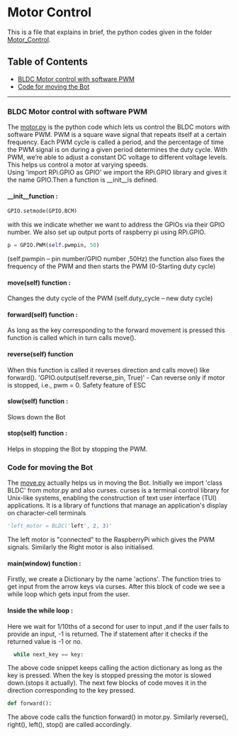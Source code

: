 # Motor Control
This is a file that explains in brief, the python codes given in the folder [Motor_Control](https://github.com/Gopika-Anitha-Gopan/Triphy/tree/onging/Motor_Control).

## Table of Contents

* [BLDC Motor control with software PWM](#motor)
* [Code for moving the Bot](#move)

---

<a name="motor"></a>
### BLDC Motor control with software PWM

The [motor.py](https://github.com/Gopika-Anitha-Gopan/Triphy/blob/onging/Motor_Control/motor.py) is the python code which lets us control the BLDC motors with software PWM. PWM is a square wave signal that repeats itself at a certain frequency. Each PWM cycle is called a period, and the percentage of time the PWM signal is on during a given period determines the duty cycle. With PWM, we’re able to adjust a constant DC voltage to different voltage levels. This helps us control a motor at varying speeds.  
Using 'import RPi.GPIO as GPIO' we import the RPi.GPIO library and gives it the name GPIO.Then a function is __init__is defined.
####  __init__function :
```python
GPIO.setmode(GPIO.BCM)
``` 
with this we indicate whether we want to address the GPIOs via their GPIO number. We also set up output ports of raspberry pi using RPi.GPIO.
```python
p = GPIO.PWM(self.pwmpin, 50)
```
(self.pwmpin – pin number/GPIO number ,50Hz) the function also fixes the frequency of the PWM and then starts the PWM (0-Starting duty cycle)


####  move(self) function :
Changes the duty cycle of the PWM (self.duty_cycle – new duty cycle)


####  forward(self) function : 
As long as the key corresponding to the forward movement is pressed this function is called which in turn calls move().


#### reverse(self) function
When this function is called it reverses direction and calls move() like forward().
'GPIO.output(self.reverse_pin, True)' - Can reverse only if motor is stopped, i.e., pwm = 0. Safety feature of ESC


#### slow(self) function :
Slows down the Bot


#### stop(self) function :
Helps in stopping the Bot by stopping the PWM.

<a name="move"></a>
### Code for moving the Bot

The [move.py](https://github.com/Gopika-Anitha-Gopan/Triphy/blob/onging/Motor_Control/move.py) actually helps us in moving the Bot. Initially we import 'class BLDC' from motor.py and also curses. curses is a terminal control library for Unix-like systems, enabling the construction of text user interface (TUI) applications.  It is a library of functions that manage an application's display on character-cell terminals 

```python
'left_motor = BLDC('left', 2, 3)' 
```
The left motor is "connected" to the RaspberryPi which gives the PWM signals. Similarly the Right motor is also initialised.

#### main(window) function :
Firstly, we create a Dictionary by the name 'actions'.
The function tries to get input from the arrow keys via curses. 
After this block of code we see a while loop which gets input from the user.


#### Inside the while loop :
Here we wait for 1/10ths of a second for user to input ,and if the user fails to provide an input, -1 is returned. The if statement after it checks if the returned value is -1 or no.

```python
  while next_key == key:
```

The above code snippet keeps calling the action dictionary as long as the key is pressed. When the key is stopped pressing the motor is slowed down.(stops it actually). The next few blocks of code moves it in the direction corresponding to the key pressed.

```python
def forward():
```

The above code calls the function forward() in motor.py. Similarly reverse(), right(), left(), stop() are called accordingly. 
